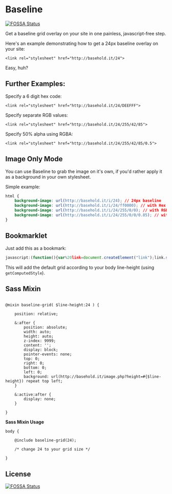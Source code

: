 # Baseline
[![FOSSA Status](https://app.fossa.io/api/projects/git%2Bgithub.com%2Fdaneden%2FBasehold.it.svg?type=shield)](https://app.fossa.io/projects/git%2Bgithub.com%2Fdaneden%2FBasehold.it?ref=badge_shield)

Get a baseline grid overlay on your site in one painless, javascript-free step.

Here's an example demonstrating how to get a 24px baseline overlay on your site:

```<link rel="stylesheet" href="http://basehold.it/24">```

Easy, huh?
	
## Further Examples:

Specify a 6 digit hex code: 

```<link rel="stylesheet" href="http://basehold.it/24/DEEFFF">```

Specify separate RGB values: 

```<link rel="stylesheet" href="http://basehold.it/24/255/42/85">```

Specify 50% alpha using RGBA: 

```<link rel="stylesheet" href="http://basehold.it/24/255/42/85/0.5">```

## Image Only Mode

You can use Baseline to grab the image on it's own, if you'd rather apply it as a background in your own stylesheet.

Simple example:

```css
html {
	background-image: url(http://basehold.it/i/24); // 24px baseline
	background-image: url(http://basehold.it/i/24/ff0000); // with Hex colour
	background-image: url(http://basehold.it/i/24/255/0/0); // with RGB colour
	background-image: url(http://basehold.it/i/24/255/0/0/0.85); // with RGBA colour
}
```

## Bookmarklet

Just add this as a bookmark:

```js
javascript:(function(){var%20link=document.createElement("link");link.setAttribute("rel","stylesheet");link.setAttribute("href","http://basehold.it/"+parseInt(window.getComputedStyle(document.body).getPropertyValue("line-height"),10));document.head.appendChild(link);})()
```

This will add the default grid according to your body line-height (using `getComputedStyle`).

## Sass Mixin

```

@mixin baseline-grid( $line-height:24 ) {
	
	position: relative;

	&:after {
		position: absolute;
		width: auto;
		height: auto;
		z-index: 9999;
		content: '';
		display: block;
		pointer-events: none;
		top: 0;
		right: 0;
		bottom: 0;
		left: 0;
		background: url(http://basehold.it/image.php?height=#{$line-height}) repeat top left;
	}
	
	&:active:after {
		display: none;
	}
	
}
```

**Sass Mixin Usage** 
```
body { 

	@include baseline-grid(24);
	
	/* change 24 to your grid size */
	
}
```


## License
[![FOSSA Status](https://app.fossa.io/api/projects/git%2Bgithub.com%2Fdaneden%2FBasehold.it.svg?type=large)](https://app.fossa.io/projects/git%2Bgithub.com%2Fdaneden%2FBasehold.it?ref=badge_large)